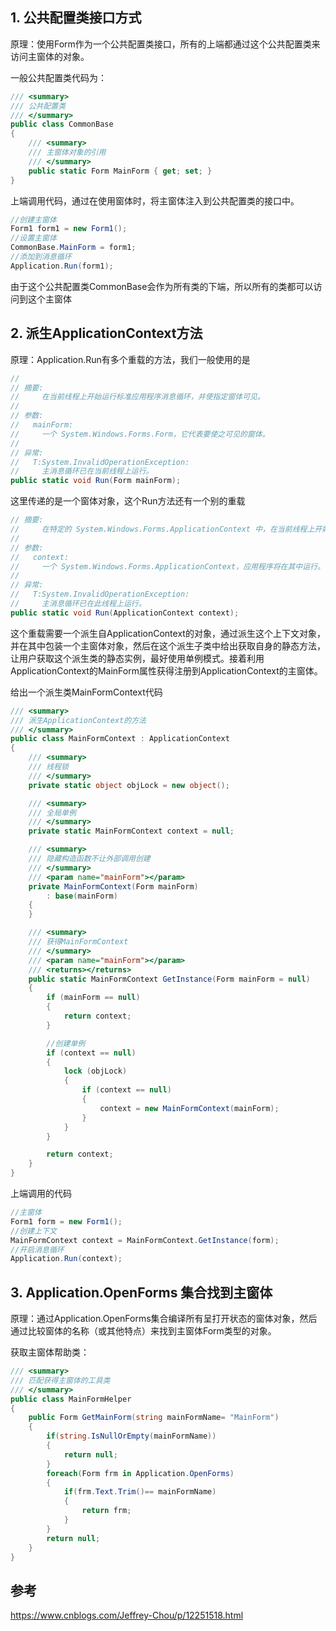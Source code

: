 ## 1. 公共配置类接口方式
原理：使用Form作为一个公共配置类接口，所有的上端都通过这个公共配置类来访问主窗体的对象。  

一般公共配置类代码为：
```C#
/// <summary>
/// 公共配置类
/// </summary>
public class CommonBase
{
    /// <summary>
    /// 主窗体对象的引用
    /// </summary>
    public static Form MainForm { get; set; }
}
```

上端调用代码，通过在使用窗体时，将主窗体注入到公共配置类的接口中。
```C#
//创建主窗体
Form1 form1 = new Form1();
//设置主窗体
CommonBase.MainForm = form1;
//添加到消息循环
Application.Run(form1);
```
由于这个公共配置类CommonBase会作为所有类的下端，所以所有的类都可以访问到这个主窗体

## 2. 派生ApplicationContext方法
原理：Application.Run有多个重载的方法，我们一般使用的是
```C#
//
// 摘要:
//     在当前线程上开始运行标准应用程序消息循环，并使指定窗体可见。
//
// 参数:
//   mainForm:
//     一个 System.Windows.Forms.Form，它代表要使之可见的窗体。
//
// 异常:
//   T:System.InvalidOperationException:
//     主消息循环已在当前线程上运行。
public static void Run(Form mainForm);
```
这里传递的是一个窗体对象，这个Run方法还有一个别的重载
```C#
// 摘要:
//     在特定的 System.Windows.Forms.ApplicationContext 中，在当前线程上开始运行标准应用程序消息循环。
//
// 参数:
//   context:
//     一个 System.Windows.Forms.ApplicationContext，应用程序将在其中运行。
//
// 异常:
//   T:System.InvalidOperationException:
//     主消息循环已在此线程上运行。
public static void Run(ApplicationContext context);
```
这个重载需要一个派生自ApplicationContext的对象，通过派生这个上下文对象，并在其中包装一个主窗体对象，然后在这个派生子类中给出获取自身的静态方法，让用户获取这个派生类的静态实例，最好使用单例模式。接着利用ApplicationContext的MainForm属性获得注册到ApplicationContext的主窗体。

给出一个派生类MainFormContext代码
```C#
/// <summary>
/// 派生ApplicationContext的方法
/// </summary>
public class MainFormContext : ApplicationContext
{
    /// <summary>
    /// 线程锁
    /// </summary>
    private static object objLock = new object();

    /// <summary>
    /// 全局单例
    /// </summary>
    private static MainFormContext context = null;

    /// <summary>
    /// 隐藏构造函数不让外部调用创建
    /// </summary>
    /// <param name="mainForm"></param>
    private MainFormContext(Form mainForm)
        : base(mainForm)
    {
    }

    /// <summary>
    /// 获得MainFormContext
    /// </summary>
    /// <param name="mainForm"></param>
    /// <returns></returns>
    public static MainFormContext GetInstance(Form mainForm = null)
    {
        if (mainForm == null)
        {
            return context;
        }

        //创建单例
        if (context == null)
        {
            lock (objLock)
            {
                if (context == null)
                {
                    context = new MainFormContext(mainForm);
                }
            }
        }

        return context;
    }
}
```
上端调用的代码
```C#
//主窗体
Form1 form = new Form1();
//创建上下文
MainFormContext context = MainFormContext.GetInstance(form);
//开启消息循环
Application.Run(context);
```

## 3. Application.OpenForms 集合找到主窗体
原理：通过Application.OpenForms集合编译所有呈打开状态的窗体对象，然后通过比较窗体的名称（或其他特点）来找到主窗体Form类型的对象。

获取主窗体帮助类：
```C#
/// <summary>
/// 匹配获得主窗体的工具类
/// </summary>
public class MainFormHelper
{
    public Form GetMainForm(string mainFormName= "MainForm")
    {
        if(string.IsNullOrEmpty(mainFormName))
        {
            return null;
        }
        foreach(Form frm in Application.OpenForms)
        {
            if(frm.Text.Trim()== mainFormName)
            {
                return frm;
            }
        }
        return null;
    }
}
```

## 参考
https://www.cnblogs.com/Jeffrey-Chou/p/12251518.html